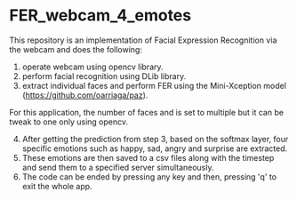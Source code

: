 # FER_webcam_4_emotes

This repository is an implementation of Facial Expression Recognition via the webcam and does the following:
  1) operate webcam using opencv library.
  2) perform facial recognition using DLib library.
  3) extract individual faces and perform FER using the Mini-Xception model (https://github.com/oarriaga/paz).
  
  For this application, the number of faces and is set to multiple but it can be tweak to one only using opencv.
  
  4) After getting the prediction from step 3, based on the softmax layer, four specific emotions such as happy, sad, angry and surprise are extracted.
  5) These emotions are then saved to a csv files along with the timestep and send them to a specified server simultaneously.
  6) The code can be ended by pressing any key and then, pressing 'q' to exit the whole app.
